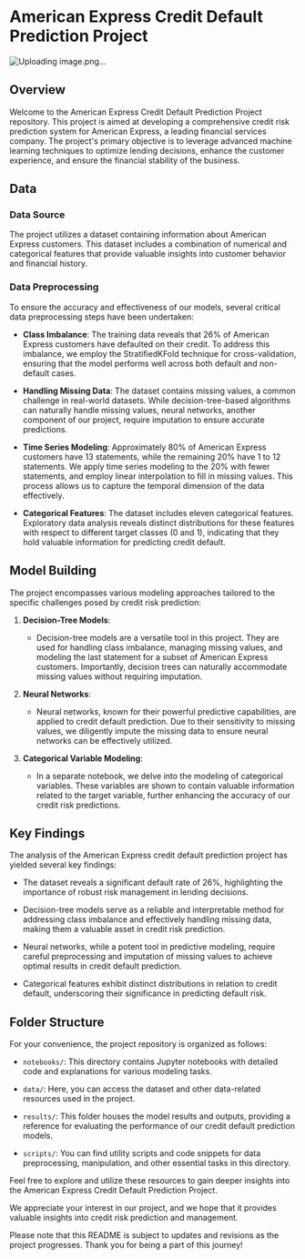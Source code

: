 # American Express Credit Default Prediction Project
![Uploading image.png…]()


## Overview

Welcome to the American Express Credit Default Prediction Project repository. This project is aimed at developing a comprehensive credit risk prediction system for American Express, a leading financial services company. The project's primary objective is to leverage advanced machine learning techniques to optimize lending decisions, enhance the customer experience, and ensure the financial stability of the business.

## Data

### Data Source

The project utilizes a dataset containing information about American Express customers. This dataset includes a combination of numerical and categorical features that provide valuable insights into customer behavior and financial history.

### Data Preprocessing

To ensure the accuracy and effectiveness of our models, several critical data preprocessing steps have been undertaken:

- **Class Imbalance**: The training data reveals that 26% of American Express customers have defaulted on their credit. To address this imbalance, we employ the StratifiedKFold technique for cross-validation, ensuring that the model performs well across both default and non-default cases.

- **Handling Missing Data**: The dataset contains missing values, a common challenge in real-world datasets. While decision-tree-based algorithms can naturally handle missing values, neural networks, another component of our project, require imputation to ensure accurate predictions.

- **Time Series Modeling**: Approximately 80% of American Express customers have 13 statements, while the remaining 20% have 1 to 12 statements. We apply time series modeling to the 20% with fewer statements, and employ linear interpolation to fill in missing values. This process allows us to capture the temporal dimension of the data effectively.

- **Categorical Features**: The dataset includes eleven categorical features. Exploratory data analysis reveals distinct distributions for these features with respect to different target classes (0 and 1), indicating that they hold valuable information for predicting credit default.

## Model Building

The project encompasses various modeling approaches tailored to the specific challenges posed by credit risk prediction:

1. **Decision-Tree Models**:
   - Decision-tree models are a versatile tool in this project. They are used for handling class imbalance, managing missing values, and modeling the last statement for a subset of American Express customers. Importantly, decision trees can naturally accommodate missing values without requiring imputation.

2. **Neural Networks**:
   - Neural networks, known for their powerful predictive capabilities, are applied to credit default prediction. Due to their sensitivity to missing values, we diligently impute the missing data to ensure neural networks can be effectively utilized.

3. **Categorical Variable Modeling**:
   - In a separate notebook, we delve into the modeling of categorical variables. These variables are shown to contain valuable information related to the target variable, further enhancing the accuracy of our credit risk predictions.

## Key Findings

The analysis of the American Express credit default prediction project has yielded several key findings:

- The dataset reveals a significant default rate of 26%, highlighting the importance of robust risk management in lending decisions.

- Decision-tree models serve as a reliable and interpretable method for addressing class imbalance and effectively handling missing data, making them a valuable asset in credit risk prediction.

- Neural networks, while a potent tool in predictive modeling, require careful preprocessing and imputation of missing values to achieve optimal results in credit default prediction.

- Categorical features exhibit distinct distributions in relation to credit default, underscoring their significance in predicting default risk.

## Folder Structure

For your convenience, the project repository is organized as follows:

- `notebooks/`: This directory contains Jupyter notebooks with detailed code and explanations for various modeling tasks.

- `data/`: Here, you can access the dataset and other data-related resources used in the project.

- `results/`: This folder houses the model results and outputs, providing a reference for evaluating the performance of our credit default prediction models.

- `scripts/`: You can find utility scripts and code snippets for data preprocessing, manipulation, and other essential tasks in this directory.

Feel free to explore and utilize these resources to gain deeper insights into the American Express Credit Default Prediction Project.

We appreciate your interest in our project, and we hope that it provides valuable insights into credit risk prediction and management.

Please note that this README is subject to updates and revisions as the project progresses. Thank you for being a part of this journey!

